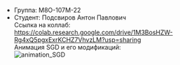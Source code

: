 * Группа: М8О-107М-22  
* Студент: Подсвиров Антон Павлович  
Ссылка на коллаб: https://colab.research.google.com/drive/1M3BosHZW-Rg4xQ5pgxExrKCHZ7VhvzLM?usp=sharing  
Анимация SGD и его модификаций:  
![animation_SGD](https://user-images.githubusercontent.com/63250784/197612005-d9f28cc9-9b95-4fbe-8a0f-2cd4ddc28799.gif)
